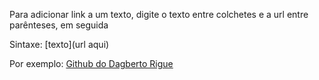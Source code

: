 Para adicionar link a um texto, digite o texto entre colchetes e a url entre parênteses, em seguida

Sintaxe: \[texto\](url aqui)

Por exemplo: [Github do Dagberto Rigue](https://github.com/dagbertoRigue)